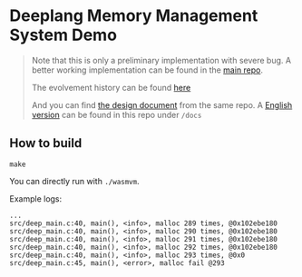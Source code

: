 # Deeplang Memory Management System Demo

> Note that this is only a preliminary implementation with severe bug. A better working implementation can be found in the [main repo](https://github.com/deeplang-org/deepvm/blob/dev/src/deep_mem.c).
>
> The evolvement history can be found [here](https://github.com/JoeyTeng/deeplang/commits/wasmvm-memory-management-implementation/src/vm)
>
> And you can find [the design document](https://github.com/JoeyTeng/deeplang/blob/wasmvm-memory-management-implementation/doc/deepvm%20memory%20management.md) from the same repo. A [English version](https://github.com/JoeyTeng/deepmem/blob/master/docs/design.en.md) can be found in this repo under `/docs`

## How to build

```shell
make
```

You can directly run with `./wasmvm`.

Example logs:

```shell
...
src/deep_main.c:40, main(), <info>, malloc 289 times, @0x102ebe180
src/deep_main.c:40, main(), <info>, malloc 290 times, @0x102ebe180
src/deep_main.c:40, main(), <info>, malloc 291 times, @0x102ebe180
src/deep_main.c:40, main(), <info>, malloc 292 times, @0x102ebe180
src/deep_main.c:40, main(), <info>, malloc 293 times, @0x0
src/deep_main.c:45, main(), <error>, malloc fail @293
```
